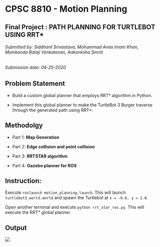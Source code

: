 # CPSC 8810 - Motion Planning
## Final Project : PATH PLANNING FOR TURTLEBOT USING RRT*
###### Submitted by: Siddhant Srivastava, Mohammad Anas Imam Khan, Manikanda Balaji Venkatesan, Aakanksha Smriti 
###### Submission date: 04-25-2020

## Problem Statement
- Build a custom global planner that employs RRT* algorithm in Python.

- Implement this global planner to make the TurtleBot 3 Burger traverse through the generated path using RRT*.

## Methodolgy
- Part 1: **Map Generation**

- Part 2: **Edge collision and point collision**

- Part 3: **RRTSTAR algorithm**

- Part 4: **Gazebo planner for ROS**

## Instruction:
Execute `roslaunch motion_planning.launch`. This will launch `turtlebot3_world.world` and spawn the Turtlebot at `x = -0.6, y = 2.0`.

Open another terminal and execute `python rrt_star_ros.py`. This will execute the RRT* global planner.

## Output

![](rrtstar-turtlebot.gif)
